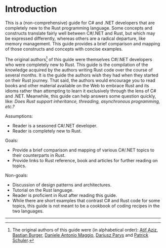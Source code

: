# Introduction

This is a (non-comprehensive) guide for C# and .NET developers that are
completely new to the Rust programming language. Some concepts and constructs
translate fairly well between C#/.NET and Rust, but which may be expressed
differently, whereas others are a radical departure, like memory management.
This guide provides a brief comparison and mapping of those constructs and
concepts with concise examples.

The original authors[^authors] of this guide were themselves C#/.NET
developers who were completely new to Rust. This guide is the compilation of
the knowledge acquired by the authors writing Rust code over the course of
several months. It is the guide the authors wish they had when they started on
their Rust journey. That said, the authors would encourage you to read books
and other material available on the Web to embrace Rust and its idioms rather
than attempting to learn it exclusively through the lens of C# and .NET.
Meanwhile, this guide can help answers some question quickly, like: _Does Rust
support inheritance, threading, asynchronous programming, etc.?_

Assumptions:

- Reader is a seasoned C#/.NET developer.
- Reader is completely new to Rust.

Goals:

- Provide a brief comparison and mapping of various C#/.NET topics to their
  counterparts in Rust.
- Provide links to Rust reference, book and articles for further reading on
  topics.

Non-goals:

- Discussion of design patterns and architectures.
- Tutorial on the Rust language.
- Reader is proficient in Rust after reading this guide.
- While there are short examples that contrast C# and Rust code for some
  topics, this guide is not meant to be a cookbook of coding recipes in the
  two languages.

---
[^authors]: The original authors of this guide were (in alphabetical order):
[Atif Aziz], [Bastian Burger], [Daniele Antonio Maggio], [Dariusz Parys] and
[Patrick Schuler].

  [Atif Aziz]: https://github.com/atifaziz
  [Bastian Burger]: https://github.com/bastbu
  [Daniele Antonio Maggio]: https://github.com/danigian
  [Dariusz Parys]: https://github.com/dariuszparys
  [Patrick Schuler]: https://github.com/p-schuler

